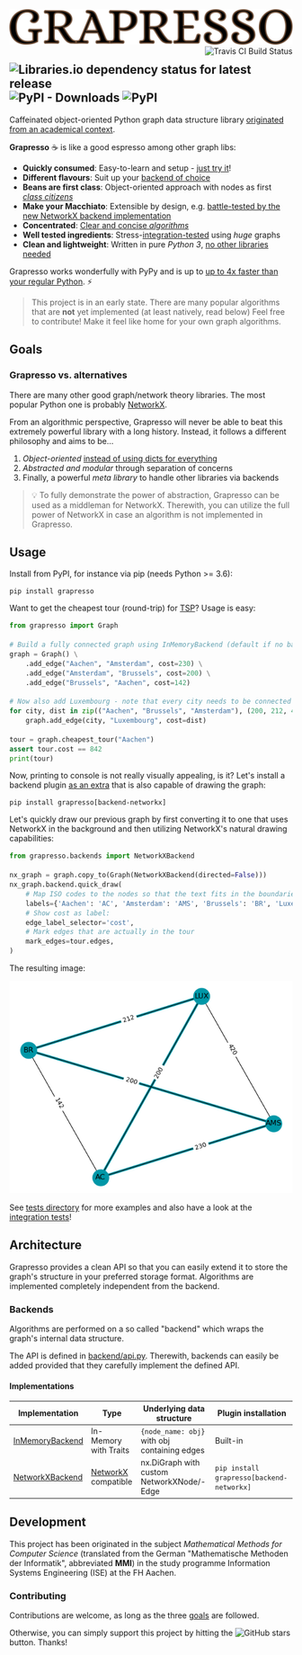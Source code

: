 <a href="https://git.io/grapresso" target="_blank">
    <img alt="Grapresso Logo" src="https://raw.githubusercontent.com/kdevo/grapresso/master/.github/logo.png" width="512" width="64">
</a>
<a href="https://travis-ci.org/kdevo/grapresso" target="_blank">
    <img align="right" alt="Travis CI Build Status" src="https://img.shields.io/travis/kdevo/grapresso?style=for-the-badge">
</a>


![Libraries.io dependency status for latest release](https://img.shields.io/librariesio/release/pypi/grapresso)
![PyPI - Downloads](https://img.shields.io/pypi/dm/grapresso)
![PyPI](https://img.shields.io/pypi/v/grapresso)
---

Caffeinated object-oriented Python graph data structure library [originated from an academical context](#Development).
 
**Grapresso** ☕ is like a good espresso among other graph libs:

- **Quickly consumed**: Easy-to-learn and setup - [just try it](#Usage)!
- **Different flavours**: Suit up your [backend of choice](#Backends)
- **Beans are first class**: Object-oriented approach with nodes as first [*class citizens*](https://github.com/kdevo/grapresso/blob/master/grapresso/components/node.py#L7)
- **Make your Macchiato**: Extensible by design, e.g. [battle-tested by the new NetworkX backend implementation](#Implementations)
- **Concentrated**: [Clear and concise *algorithms*](https://github.com/kdevo/grapresso/blob/master/grapresso/components/graph.py#L117)
- **Well tested ingredients**: Stress-[integration-tested](https://github.com/kdevo/grapresso-it) using *huge* graphs
- **Clean and lightweight**: Written in pure *Python 3*, 
[no other libraries needed](https://github.com/kdevo/grapresso/blob/master/setup.py#L25) 

Grapresso works wonderfully with PyPy and is up to [up to 4x faster than your regular Python](https://travis-ci.org/github/kdevo/grapresso/builds/704782062). ⚡ 
 

> This project is in an early state. There are many popular algorithms that are **not** yet implemented (at least natively, read below) 
> Feel free to contribute! Make it feel like home for your own graph algorithms. 


## Goals 
### Grapresso vs. alternatives

There are many other good graph/network theory libraries. 
The most popular Python one is probably [NetworkX](https://networkx.github.io/).

From an algorithmic perspective, Grapresso will never be able to beat this extremely powerful library with a long history.
Instead, it follows a different philosophy and aims to be...
1. *Object-oriented* [instead of using dicts for everything]()
2. *Abstracted and modular* through separation of concerns
3. Finally, a powerful *meta library* to handle other libraries via backends 

> 💡 To fully demonstrate the power of abstraction, Grapresso can be used as a middleman for NetworkX.
> Therewith, you can utilize the full power of NetworkX in case an algorithm is not implemented in Grapresso.
 
## Usage

Install from PyPI, for instance via pip (needs Python >= 3.6):

```shell
pip install grapresso
```

Want to get the cheapest tour (round-trip) for [TSP](https://en.wikipedia.org/wiki/Travelling_salesman_problem)? Usage is easy:

```python
from grapresso import Graph

# Build a fully connected graph using InMemoryBackend (default if no backend is given):
graph = Graph() \
    .add_edge("Aachen", "Amsterdam", cost=230) \
    .add_edge("Amsterdam", "Brussels", cost=200) \
    .add_edge("Brussels", "Aachen", cost=142)

# Now also add Luxembourg - note that every city needs to be connected to it for the graph to stay fully connected:
for city, dist in zip(("Aachen", "Brussels", "Amsterdam"), (200, 212, 420)):
    graph.add_edge(city, "Luxembourg", cost=dist)

tour = graph.cheapest_tour("Aachen")
assert tour.cost == 842
print(tour)
```

Now, printing to console is not really visually appealing, is it?
Let's install a backend plugin 
[as an extra](https://setuptools.readthedocs.io/en/latest/setuptools.html#declaring-extras-optional-features-with-their-own-dependencies) 
that is also capable of drawing the graph:

```shell
pip install grapresso[backend-networkx]
```

Let's quickly draw our previous graph by first converting it to one that uses NetworkX in the background 
and then utilizing NetworkX's natural drawing capabilities:

```python
from grapresso.backends import NetworkXBackend

nx_graph = graph.copy_to(Graph(NetworkXBackend(directed=False)))
nx_graph.backend.quick_draw(
    # Map ISO codes to the nodes so that the text fits in the boundaries:
    labels={'Aachen': 'AC', 'Amsterdam': 'AMS', 'Brussels': 'BR', 'Luxembourg': 'LUX'},
    # Show cost as label:
    edge_label_selector='cost',
    # Mark edges that are actually in the tour
    mark_edges=tour.edges,
)
```

The resulting image:

![Plotted graph using NetworkX backend](.github/tsp.png)

See [tests directory](tests) for more examples and also have a look at the 
[integration tests](https://github.com/kdevo/grapresso-it/blob/master/tests/perf/test_algorithm_integration.py)!

## Architecture

Grapresso provides a clean API so that you can easily extend it to store the graph's structure in your preferred storage format.
Algorithms are implemented completely independent from the backend.

### Backends
Algorithms are performed on a so called "backend" which wraps the graph's internal data structure.

The API is defined in [backend/api.py](grapresso/backends/api.py). Therewith, backends can easily be added provided that they carefully implement the defined API.

#### Implementations
Implementation                                           | Type                                                  | Underlying data structure                                            | Plugin installation 
-------------------------------------------------------- | ----------------------------------------------------- | -------------------------------------------------------------------- | ------
[InMemoryBackend](/grapresso/backends/memory.py)          | In-Memory with Traits                                 | `{node_name: obj}` with obj containing edges                        | Built-in 
[NetworkXBackend](/grapresso/backends/networkx.py)        | [NetworkX](https://networkx.github.io/) compatible    | nx.DiGraph with custom NetworkXNode/-Edge                           | `pip install grapresso[backend-networkx]`

## Development

This project has been originated in the subject *Mathematical Methods for Computer Science* (translated from the German "Mathematische Methoden der Informatik", abbreviated **MMI**) 
in the study programme Information Systems Engineering (ISE) at the FH Aachen.

### Contributing

Contributions are welcome, as long as the three [goals](#Goals) are followed.

Otherwise, you can simply support this project by hitting the ![GitHub stars](https://img.shields.io/github/stars/kdevo/grapresso?style=social) button.
Thanks!